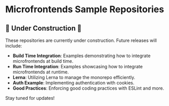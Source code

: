 # Microfrontends Sample Repositories

## 🚧 Under Construction 🚧

These repositories are currently under construction. Future releases will include:

- **Build Time Integration**: Examples demonstrating how to integrate microfrontends at build time.
- **Run Time Integration**: Examples showcasing how to integrate microfrontends at runtime.
- **Lerna**: Utilizing Lerna to manage the monorepo efficiently.
- **Auth Example**: Implementing authentication with cookies.
- **Good Practices**: Enforcing good coding practices with ESLint and more.

Stay tuned for updates!
